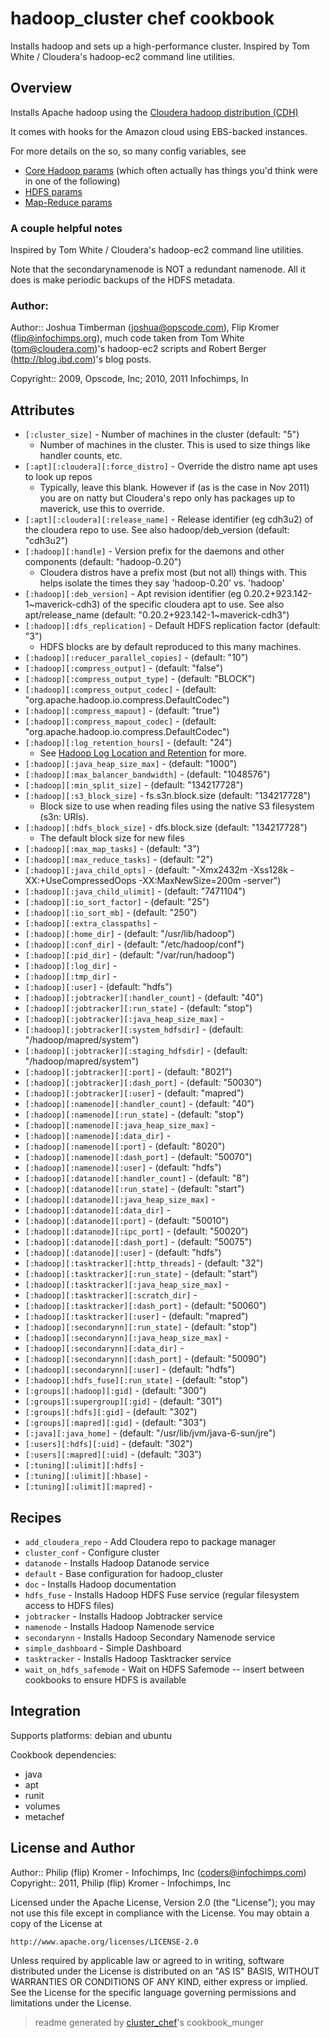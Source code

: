 # hadoop_cluster chef cookbook

Installs hadoop and sets up a high-performance cluster. Inspired by Tom White / Cloudera's hadoop-ec2 command line utilities.

## Overview

Installs Apache hadoop using the [Cloudera hadoop distribution (CDH)](http://archive.cloudera.com/docs/)

It comes with hooks for the Amazon cloud using EBS-backed instances.

For more details on the so, so many config variables, see

* [Core Hadoop params](http://archive.cloudera.com/cdh/3/hadoop/hdfs-default.html) (which often actually has things you'd think were in one of the following)
* [HDFS params](http://archive.cloudera.com/cdh/3/hadoop/hdfs-default.html) 
* [Map-Reduce params](http://archive.cloudera.com/cdh/3/hadoop/hdfs-default.html) 

### A couple helpful notes

Inspired by Tom White / Cloudera's hadoop-ec2 command line utilities.

Note that the secondarynamenode is NOT a redundant namenode. All it does is make periodic backups of the HDFS metadata.

### Author:
      
Author:: Joshua Timberman (<joshua@opscode.com>), Flip Kromer (<flip@infochimps.org>), much code taken from Tom White (<tom@cloudera.com>)'s hadoop-ec2 scripts and Robert Berger (http://blog.ibd.com)'s blog posts.

Copyright:: 2009, Opscode, Inc; 2010, 2011 Infochimps, In

## Attributes

* `[:cluster_size]`                   - Number of machines in the cluster (default: "5")
  - Number of machines in the cluster. This is used to size things like handler counts, etc.
* `[:apt][:cloudera][:force_distro]`  - Override the distro name apt uses to look up repos
  - Typically, leave this blank. However if (as is the case in Nov 2011) you are on natty but Cloudera's repo only has packages up to maverick, use this to override.
* `[:apt][:cloudera][:release_name]`  - Release identifier (eg cdh3u2) of the cloudera repo to use. See also hadoop/deb_version (default: "cdh3u2")
* `[:hadoop][:handle]`                - Version prefix for the daemons and other components (default: "hadoop-0.20")
  - Cloudera distros have a prefix most (but not all) things with. This helps isolate the times they say 'hadoop-0.20' vs. 'hadoop'
* `[:hadoop][:deb_version]`           - Apt revision identifier (eg 0.20.2+923.142-1~maverick-cdh3) of the specific cloudera apt to use. See also apt/release_name (default: "0.20.2+923.142-1~maverick-cdh3")
* `[:hadoop][:dfs_replication]`       - Default HDFS replication factor (default: "3")
  - HDFS blocks are by default reproduced to this many machines.
* `[:hadoop][:reducer_parallel_copies]` -  (default: "10")
* `[:hadoop][:compress_output]`       -  (default: "false")
* `[:hadoop][:compress_output_type]`  -  (default: "BLOCK")
* `[:hadoop][:compress_output_codec]` -  (default: "org.apache.hadoop.io.compress.DefaultCodec")
* `[:hadoop][:compress_mapout]`       -  (default: "true")
* `[:hadoop][:compress_mapout_codec]` -  (default: "org.apache.hadoop.io.compress.DefaultCodec")
* `[:hadoop][:log_retention_hours]`   -  (default: "24")
  - See [Hadoop Log Location and Retention](http://www.cloudera.com/blog/2010/11/hadoop-log-location-and-retention) for more.
* `[:hadoop][:java_heap_size_max]`    -  (default: "1000")
* `[:hadoop][:max_balancer_bandwidth]` -  (default: "1048576")
* `[:hadoop][:min_split_size]`        -  (default: "134217728")
* `[:hadoop][:s3_block_size]`         - fs.s3n.block.size (default: "134217728")
  - Block size to use when reading files using the native S3 filesystem (s3n: URIs).
* `[:hadoop][:hdfs_block_size]`       - dfs.block.size (default: "134217728")
  - The default block size for new files
* `[:hadoop][:max_map_tasks]`         -  (default: "3")
* `[:hadoop][:max_reduce_tasks]`      -  (default: "2")
* `[:hadoop][:java_child_opts]`       -  (default: "-Xmx2432m -Xss128k -XX:+UseCompressedOops -XX:MaxNewSize=200m -server")
* `[:hadoop][:java_child_ulimit]`     -  (default: "7471104")
* `[:hadoop][:io_sort_factor]`        -  (default: "25")
* `[:hadoop][:io_sort_mb]`            -  (default: "250")
* `[:hadoop][:extra_classpaths]`      - 
* `[:hadoop][:home_dir]`              -  (default: "/usr/lib/hadoop")
* `[:hadoop][:conf_dir]`              -  (default: "/etc/hadoop/conf")
* `[:hadoop][:pid_dir]`               -  (default: "/var/run/hadoop")
* `[:hadoop][:log_dir]`               - 
* `[:hadoop][:tmp_dir]`               - 
* `[:hadoop][:user]`                  -  (default: "hdfs")
* `[:hadoop][:jobtracker][:handler_count]` -  (default: "40")
* `[:hadoop][:jobtracker][:run_state]` -  (default: "stop")
* `[:hadoop][:jobtracker][:java_heap_size_max]` - 
* `[:hadoop][:jobtracker][:system_hdfsdir]` -  (default: "/hadoop/mapred/system")
* `[:hadoop][:jobtracker][:staging_hdfsdir]` -  (default: "/hadoop/mapred/system")
* `[:hadoop][:jobtracker][:port]`     -  (default: "8021")
* `[:hadoop][:jobtracker][:dash_port]` -  (default: "50030")
* `[:hadoop][:jobtracker][:user]`     -  (default: "mapred")
* `[:hadoop][:namenode][:handler_count]` -  (default: "40")
* `[:hadoop][:namenode][:run_state]`  -  (default: "stop")
* `[:hadoop][:namenode][:java_heap_size_max]` - 
* `[:hadoop][:namenode][:data_dir]`   - 
* `[:hadoop][:namenode][:port]`       -  (default: "8020")
* `[:hadoop][:namenode][:dash_port]`  -  (default: "50070")
* `[:hadoop][:namenode][:user]`       -  (default: "hdfs")
* `[:hadoop][:datanode][:handler_count]` -  (default: "8")
* `[:hadoop][:datanode][:run_state]`  -  (default: "start")
* `[:hadoop][:datanode][:java_heap_size_max]` - 
* `[:hadoop][:datanode][:data_dir]`   - 
* `[:hadoop][:datanode][:port]`       -  (default: "50010")
* `[:hadoop][:datanode][:ipc_port]`   -  (default: "50020")
* `[:hadoop][:datanode][:dash_port]`  -  (default: "50075")
* `[:hadoop][:datanode][:user]`       -  (default: "hdfs")
* `[:hadoop][:tasktracker][:http_threads]` -  (default: "32")
* `[:hadoop][:tasktracker][:run_state]` -  (default: "start")
* `[:hadoop][:tasktracker][:java_heap_size_max]` - 
* `[:hadoop][:tasktracker][:scratch_dir]` - 
* `[:hadoop][:tasktracker][:dash_port]` -  (default: "50060")
* `[:hadoop][:tasktracker][:user]`    -  (default: "mapred")
* `[:hadoop][:secondarynn][:run_state]` -  (default: "stop")
* `[:hadoop][:secondarynn][:java_heap_size_max]` - 
* `[:hadoop][:secondarynn][:data_dir]` - 
* `[:hadoop][:secondarynn][:dash_port]` -  (default: "50090")
* `[:hadoop][:secondarynn][:user]`    -  (default: "hdfs")
* `[:hadoop][:hdfs_fuse][:run_state]` -  (default: "stop")
* `[:groups][:hadoop][:gid]`          -  (default: "300")
* `[:groups][:supergroup][:gid]`      -  (default: "301")
* `[:groups][:hdfs][:gid]`            -  (default: "302")
* `[:groups][:mapred][:gid]`          -  (default: "303")
* `[:java][:java_home]`               -  (default: "/usr/lib/jvm/java-6-sun/jre")
* `[:users][:hdfs][:uid]`             -  (default: "302")
* `[:users][:mapred][:uid]`           -  (default: "303")
* `[:tuning][:ulimit][:hdfs]`  - 
* `[:tuning][:ulimit][:hbase]` - 
* `[:tuning][:ulimit][:mapred]` - 

## Recipes 

* `add_cloudera_repo`        - Add Cloudera repo to package manager
* `cluster_conf`             - Configure cluster
* `datanode`                 - Installs Hadoop Datanode service
* `default`                  - Base configuration for hadoop_cluster
* `doc`                      - Installs Hadoop documentation
* `hdfs_fuse`                - Installs Hadoop HDFS Fuse service (regular filesystem access to HDFS files)
* `jobtracker`               - Installs Hadoop Jobtracker service
* `namenode`                 - Installs Hadoop Namenode service
* `secondarynn`              - Installs Hadoop Secondary Namenode service
* `simple_dashboard`         - Simple Dashboard
* `tasktracker`              - Installs Hadoop Tasktracker service
* `wait_on_hdfs_safemode`    - Wait on HDFS Safemode -- insert between cookbooks to ensure HDFS is available
## Integration

Supports platforms: debian and ubuntu

Cookbook dependencies:
* java
* apt
* runit
* volumes
* metachef


## License and Author

Author::                Philip (flip) Kromer - Infochimps, Inc (<coders@infochimps.com>)
Copyright::             2011, Philip (flip) Kromer - Infochimps, Inc

Licensed under the Apache License, Version 2.0 (the "License");
you may not use this file except in compliance with the License.
You may obtain a copy of the License at

    http://www.apache.org/licenses/LICENSE-2.0

Unless required by applicable law or agreed to in writing, software
distributed under the License is distributed on an "AS IS" BASIS,
WITHOUT WARRANTIES OR CONDITIONS OF ANY KIND, either express or implied.
See the License for the specific language governing permissions and
limitations under the License.

> readme generated by [cluster_chef](http://github.com/infochimps/cluster_chef)'s cookbook_munger
